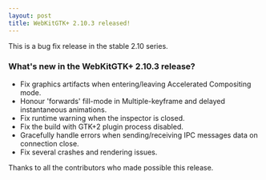 ```yaml
---
layout: post
title: WebKitGTK+ 2.10.3 released!
---
```


This is a bug fix release in the stable 2.10 series.

### What's new in the WebKitGTK+ 2.10.3 release?

 - Fix graphics artifacts when entering/leaving Accelerated Compositing mode.
 - Honour 'forwards' fill-mode in Multiple-keyframe and delayed instantaneous
   animations.
 - Fix runtime warning when the inspector is closed.
 - Fix the build with GTK+2 plugin process disabled.
 - Gracefully handle errors when sending/receiving IPC messages data on connection
   close.
 - Fix several crashes and rendering issues.

Thanks to all the contributors who made possible this release.
